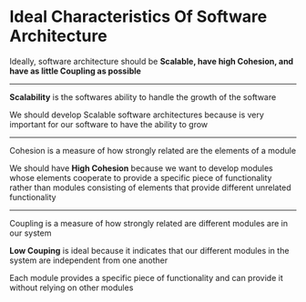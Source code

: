 # Ideal Characteristics Of Software Architecture

Ideally, software architecture should be **Scalable, have high Cohesion, and have as little Coupling as possible**

***

**Scalability** is the softwares ability to handle the growth of the software

We should develop Scalable software architectures because is very important for our software to have the ability to grow

***

Cohesion is a measure of how strongly related are the elements of a module

We should have **High Cohesion** because we want to develop modules whose elements cooperate to provide a specific piece of functionality rather than modules consisting of elements that provide different unrelated functionality

***

Coupling is a measure of how strongly related are different modules are in our system

**Low Couping** is ideal because it indicates that our different modules in the system are independent from one another

Each module provides a specific piece of functionality and can provide it without relying on other modules
